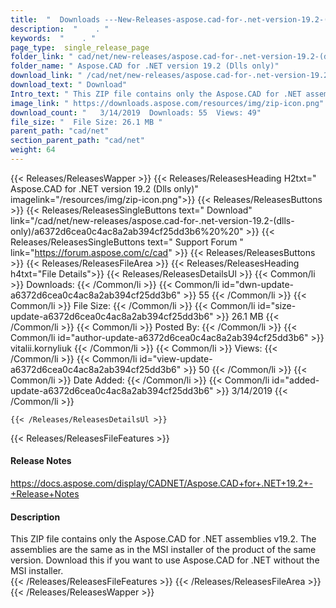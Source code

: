 ```yaml
---
title:  "  Downloads ---New-Releases-aspose.cad-for-.net-version-19.2-(dlls-only) . " 
description:  "    . " 
keywords:  "    . " 
page_type:  single_release_page
folder_link: " cad/net/new-releases/aspose.cad-for-.net-version-19.2-(dlls-only)/"
folder_name: " Aspose.CAD for .NET version 19.2 (Dlls only)"
download_link: " /cad/net/new-releases/aspose.cad-for-.net-version-19.2-(dlls-only)/a6372d6cea0c4ac8a2ab394cf25dd3b6"
download_text: " Download"
Intro_text: " This ZIP file contains only the Aspose.CAD for .NET assemblies v19.2. The assemb..."
image_link: " https://downloads.aspose.com/resources/img/zip-icon.png"
download_count: "   3/14/2019  Downloads: 55  Views: 49"
file_size: "  File Size: 26.1 MB "
parent_path: "cad/net"
section_parent_path: "cad/net"
weight: 64 
---
```


{{< Releases/ReleasesWapper >}}
  {{< Releases/ReleasesHeading H2txt=" Aspose.CAD for .NET version 19.2 (Dlls only)" imagelink="/resources/img/zip-icon.png">}}
  {{< Releases/ReleasesButtons >}}
    {{< Releases/ReleasesSingleButtons text=" Download" link="/cad/net/new-releases/aspose.cad-for-.net-version-19.2-(dlls-only)/a6372d6cea0c4ac8a2ab394cf25dd3b6%20%20" >}}
    {{< Releases/ReleasesSingleButtons text=" Support Forum " link="https://forum.aspose.com/c/cad" >}}
  {{< Releases/ReleasesButtons >}}
  {{< Releases/ReleasesFileArea >}}
    {{< Releases/ReleasesHeading h4txt="File Details">}}
    {{< Releases/ReleasesDetailsUl >}}
            {{< Common/li  >}} Downloads: {{< /Common/li >}} 
      {{< Common/li id="dwn-update-a6372d6cea0c4ac8a2ab394cf25dd3b6" >}} 55 {{< /Common/li >}} 
      {{< Common/li  >}} File Size: {{< /Common/li >}} 
      {{< Common/li id="size-update-a6372d6cea0c4ac8a2ab394cf25dd3b6" >}} 26.1 MB {{< /Common/li >}} 
      {{< Common/li  >}} Posted By: {{< /Common/li >}} 
      {{< Common/li id="author-update-a6372d6cea0c4ac8a2ab394cf25dd3b6" >}} vitalii.kornyliuk {{< /Common/li >}} 
      {{< Common/li  >}} Views: {{< /Common/li >}} 
      {{< Common/li id="view-update-a6372d6cea0c4ac8a2ab394cf25dd3b6" >}} 50 {{< /Common/li >}} 
      {{< Common/li  >}} Date Added: {{< /Common/li >}} 
      {{< Common/li id="added-update-a6372d6cea0c4ac8a2ab394cf25dd3b6" >}} 3/14/2019 {{< /Common/li >}} 

    {{< /Releases/ReleasesDetailsUl >}}

  {{< Releases/ReleasesFileFeatures >}}
      <h4>Release Notes</h4><div><a href="https://docs.aspose.com/display/CADNET/Aspose.CAD+for+.NET+19.2+-+Release+Notes">https://docs.aspose.com/display/CADNET/Aspose.CAD+for+.NET+19.2+-+Release+Notes</a></div><h4>Description</h4><div class="HTMLDescription">This ZIP file contains only the Aspose.CAD for .NET assemblies v19.2. The assemblies are the same as in the MSI installer of the product of the same version. Download this if you want to use Aspose.CAD for .NET without the MSI installer.</div>
  {{< /Releases/ReleasesFileFeatures >}}
 {{< /Releases/ReleasesFileArea >}}
{{< /Releases/ReleasesWapper >}}


